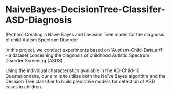 # NaiveBayes-DecisionTree-Classifer-ASD-Diagnosis
(Python) Creating a Naive Bayes and Decision Tree model for the diagnosis of child Autism Spectrum Disorder

In this project, we conduct experiments based on 'Austism-Child-Data.arff' - a dataset
concerning the diagnosis of childhood Autistic Spectrum Disorder Screening (ASDS). 

Using the individual characteristics available in the AQ-Child-10 Questerionnaire, our aim is to utilize both the Naïve Bayes algorithm
and the Decision Tree classifier to build predictive models for detection of ASD cases in children. 

